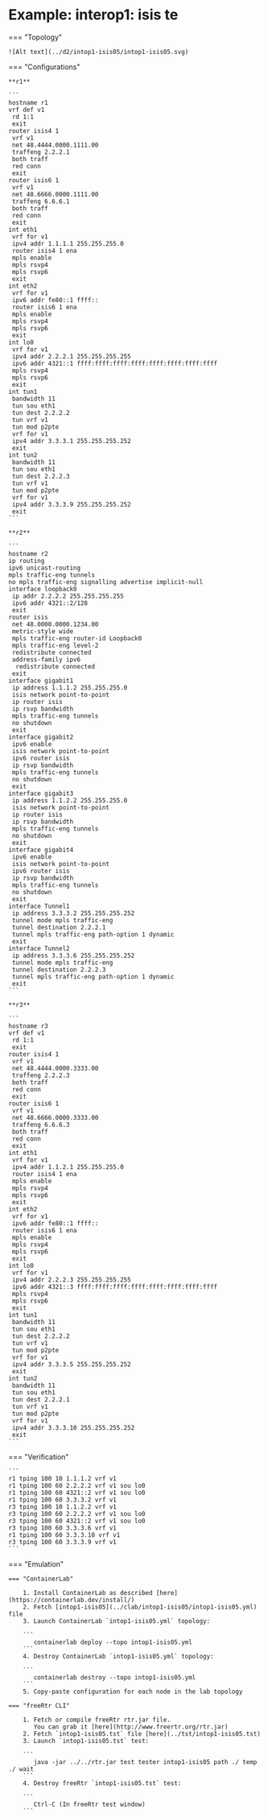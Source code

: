 # Example: interop1: isis te

=== "Topology"

    ![Alt text](../d2/intop1-isis05/intop1-isis05.svg)

=== "Configurations"

    **r1**

    ```
    hostname r1
    vrf def v1
     rd 1:1
     exit
    router isis4 1
     vrf v1
     net 48.4444.0000.1111.00
     traffeng 2.2.2.1
     both traff
     red conn
     exit
    router isis6 1
     vrf v1
     net 48.6666.0000.1111.00
     traffeng 6.6.6.1
     both traff
     red conn
     exit
    int eth1
     vrf for v1
     ipv4 addr 1.1.1.1 255.255.255.0
     router isis4 1 ena
     mpls enable
     mpls rsvp4
     mpls rsvp6
     exit
    int eth2
     vrf for v1
     ipv6 addr fe80::1 ffff::
     router isis6 1 ena
     mpls enable
     mpls rsvp4
     mpls rsvp6
     exit
    int lo0
     vrf for v1
     ipv4 addr 2.2.2.1 255.255.255.255
     ipv6 addr 4321::1 ffff:ffff:ffff:ffff:ffff:ffff:ffff:ffff
     mpls rsvp4
     mpls rsvp6
     exit
    int tun1
     bandwidth 11
     tun sou eth1
     tun dest 2.2.2.2
     tun vrf v1
     tun mod p2pte
     vrf for v1
     ipv4 addr 3.3.3.1 255.255.255.252
     exit
    int tun2
     bandwidth 11
     tun sou eth1
     tun dest 2.2.2.3
     tun vrf v1
     tun mod p2pte
     vrf for v1
     ipv4 addr 3.3.3.9 255.255.255.252
     exit
    ```

    **r2**

    ```
    hostname r2
    ip routing
    ipv6 unicast-routing
    mpls traffic-eng tunnels
    no mpls traffic-eng signalling advertise implicit-null
    interface loopback0
     ip addr 2.2.2.2 255.255.255.255
     ipv6 addr 4321::2/128
     exit
    router isis
     net 48.0000.0000.1234.00
     metric-style wide
     mpls traffic-eng router-id Loopback0
     mpls traffic-eng level-2
     redistribute connected
     address-family ipv6
      redistribute connected
     exit
    interface gigabit1
     ip address 1.1.1.2 255.255.255.0
     isis network point-to-point
     ip router isis
     ip rsvp bandwidth
     mpls traffic-eng tunnels
     no shutdown
     exit
    interface gigabit2
     ipv6 enable
     isis network point-to-point
     ipv6 router isis
     ip rsvp bandwidth
     mpls traffic-eng tunnels
     no shutdown
     exit
    interface gigabit3
     ip address 1.1.2.2 255.255.255.0
     isis network point-to-point
     ip router isis
     ip rsvp bandwidth
     mpls traffic-eng tunnels
     no shutdown
     exit
    interface gigabit4
     ipv6 enable
     isis network point-to-point
     ipv6 router isis
     ip rsvp bandwidth
     mpls traffic-eng tunnels
     no shutdown
     exit
    interface Tunnel1
     ip address 3.3.3.2 255.255.255.252
     tunnel mode mpls traffic-eng
     tunnel destination 2.2.2.1
     tunnel mpls traffic-eng path-option 1 dynamic
     exit
    interface Tunnel2
     ip address 3.3.3.6 255.255.255.252
     tunnel mode mpls traffic-eng
     tunnel destination 2.2.2.3
     tunnel mpls traffic-eng path-option 1 dynamic
     exit
    ```

    **r3**

    ```
    hostname r3
    vrf def v1
     rd 1:1
     exit
    router isis4 1
     vrf v1
     net 48.4444.0000.3333.00
     traffeng 2.2.2.3
     both traff
     red conn
     exit
    router isis6 1
     vrf v1
     net 48.6666.0000.3333.00
     traffeng 6.6.6.3
     both traff
     red conn
     exit
    int eth1
     vrf for v1
     ipv4 addr 1.1.2.1 255.255.255.0
     router isis4 1 ena
     mpls enable
     mpls rsvp4
     mpls rsvp6
     exit
    int eth2
     vrf for v1
     ipv6 addr fe80::1 ffff::
     router isis6 1 ena
     mpls enable
     mpls rsvp4
     mpls rsvp6
     exit
    int lo0
     vrf for v1
     ipv4 addr 2.2.2.3 255.255.255.255
     ipv6 addr 4321::3 ffff:ffff:ffff:ffff:ffff:ffff:ffff:ffff
     mpls rsvp4
     mpls rsvp6
     exit
    int tun1
     bandwidth 11
     tun sou eth1
     tun dest 2.2.2.2
     tun vrf v1
     tun mod p2pte
     vrf for v1
     ipv4 addr 3.3.3.5 255.255.255.252
     exit
    int tun2
     bandwidth 11
     tun sou eth1
     tun dest 2.2.2.1
     tun vrf v1
     tun mod p2pte
     vrf for v1
     ipv4 addr 3.3.3.10 255.255.255.252
     exit
    ```

=== "Verification"

    ```
    r1 tping 100 10 1.1.1.2 vrf v1
    r1 tping 100 60 2.2.2.2 vrf v1 sou lo0
    r1 tping 100 60 4321::2 vrf v1 sou lo0
    r1 tping 100 60 3.3.3.2 vrf v1
    r3 tping 100 10 1.1.2.2 vrf v1
    r3 tping 100 60 2.2.2.2 vrf v1 sou lo0
    r3 tping 100 60 4321::2 vrf v1 sou lo0
    r3 tping 100 60 3.3.3.6 vrf v1
    r1 tping 100 60 3.3.3.10 vrf v1
    r3 tping 100 60 3.3.3.9 vrf v1
    ```

=== "Emulation"

    === "ContainerLab"

        1. Install ContainerLab as described [here](https://containerlab.dev/install/)  
        2. Fetch [intop1-isis05](../clab/intop1-isis05/intop1-isis05.yml) file  
        3. Launch ContainerLab `intop1-isis05.yml` topology:  

        ```
           containerlab deploy --topo intop1-isis05.yml  
        ```
        4. Destroy ContainerLab `intop1-isis05.yml` topology:  

        ```
           containerlab destroy --topo intop1-isis05.yml  
        ```
        5. Copy-paste configuration for each node in the lab topology

    === "freeRtr CLI"

        1. Fetch or compile freeRtr rtr.jar file.  
           You can grab it [here](http://www.freertr.org/rtr.jar)  
        2. Fetch `intop1-isis05.tst` file [here](../tst/intop1-isis05.tst)  
        3. Launch `intop1-isis05.tst` test:  

        ```
           java -jar ../../rtr.jar test tester intop1-isis05 path ./ temp ./ wait
        ```
        4. Destroy freeRtr `intop1-isis05.tst` test:  

        ```
           Ctrl-C (In freeRtr test window)
        ```

